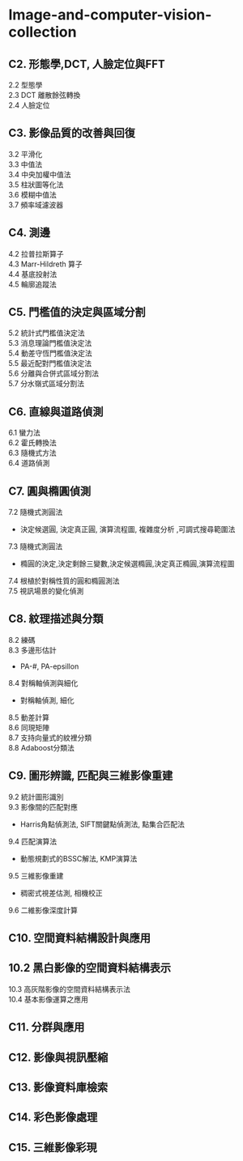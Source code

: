 # Image-and-computer-vision-collection


C2. 形態學,DCT, 人臉定位與FFT
-------------------------------------
2.2 型態學  
2.3 DCT 離散餘弦轉換  
2.4 人臉定位  


C3. 影像品質的改善與回復
-------------------------------------
3.2 平滑化  
3.3 中值法  
3.4 中央加權中值法  
3.5 柱狀圖等化法  
3.6 模糊中值法  
3.7 頻率域濾波器  


C4. 測邊
-------------------------------------
4.2 拉普拉斯算子  
4.3 Marr-Hildreth 算子  
4.4 基底投射法  
4.5 輪廓追蹤法  


C5. 門檻值的決定與區域分割
-------------------------------------
5.2 統計式門檻值決定法  
5.3 消息理論門檻值決定法  
5.4 動差守恆門檻值決定法  
5.5 最近配對門檻值決定法  
5.6 分離與合併式區域分割法  
5.7 分水嶺式區域分割法  


C6. 直線與道路偵測
-------------------------------------
6.1 蠻力法  
6.2 霍氏轉換法  
6.3 隨機式方法  
6.4 道路偵測  


C7. 圓與橢圓偵測
-------------------------------------
7.2 隨機式測圓法  
- 決定候選圓, 決定真正圓, 演算流程圖, 複雜度分析 ,可調式搜尋範圍法 

7.3 隨機式測圓法  
- 橢圓的決定,決定剩餘三變數,決定候選橢圓,決定真正橢圓,演算流程圖  

7.4 根植於對稱性質的圓和橢圓測法    
7.5 視訊場景的變化偵測   


C8. 紋理描述與分類
-------------------------------------
8.2 練碼  
8.3 多邊形估計  
- PA-#, PA-epsillon

8.4 對稱軸偵測與細化  
- 對稱軸偵測, 細化

8.5 動差計算  
8.6 同現矩陣  
8.7 支持向量式的紋裡分類  
8.8 Adaboost分類法  


C9. 圖形辨識, 匹配與三維影像重建
-------------------------------------
9.2 統計圖形識別  
9.3 影像間的匹配對應  
- Harris角點偵測法, SIFT關鍵點偵測法, 點集合匹配法

9.4 匹配演算法  
- 動態規劃式的BSSC解法, KMP演算法

9.5 三維影像重建  
- 稠密式視差估測, 相機校正

9.6 二維影像深度計算  


C10. 空間資料結構設計與應用
-------------------------------------
10.2 黑白影像的空間資料結構表示  
- 
10.3 高灰階影像的空間資料結構表示法  
10.4 基本影像運算之應用  


C11. 分群與應用
-------------------------------------


C12. 影像與視訊壓縮
-------------------------------------


C13. 影像資料庫檢索
-------------------------------------


C14. 彩色影像處理
-------------------------------------


C15. 三維影像彩現
-------------------------------------

